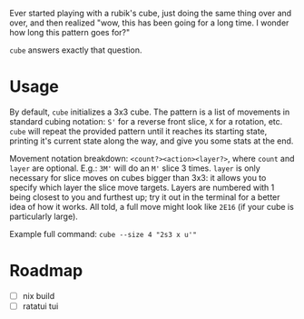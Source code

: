 Ever started playing with a rubik's cube, just doing the same thing over and over, and then realized "wow, this has been going for a long time. I wonder how long this pattern goes for?"

`cube` answers exactly that question.

# Usage

By default, `cube` initializes a 3x3 cube. The pattern is a list of movements in standard cubing notation: `S'` for a reverse front slice, `X` for a rotation, etc. `cube` will repeat the provided pattern until it reaches its starting state, printing it's current state along the way, and give you some stats at the end.

Movement notation breakdown: `<count?><action><layer?>`, where `count` and `layer` are optional. E.g.: `3M'` will do an `M'` slice 3 times. `layer` is only necessary for slice moves on cubes bigger than 3x3: it allows you to specify which layer the slice move targets. Layers are numbered with 1 being closest to you and furthest up; try it out in the terminal for a better idea of how it works. All told, a full move might look like `2E16` (if your cube is particularly large).

Example full command: `cube --size 4 "2s3 x u'"`

# Roadmap
- [ ] nix build
- [ ] ratatui tui
